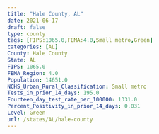 ```yaml
---
title: "Hale County, AL"
date: 2021-06-17
draft: false
type: county
tags: [FIPS:1065.0,FEMA:4.0,Small metro,Green]
categories: [AL]
County: Hale County
State: AL
FIPS: 1065.0
FEMA_Region: 4.0
Population: 14651.0
NCHS_Urban_Rural_Classification: Small metro
Tests_in_prior_14_days: 195.0
Fourteen_day_test_rate_per_100000: 1331.0
Percent_Positivity_in_prior_14_days: 0.031
Level: Green
url: /states/AL/hale-county
---
```



